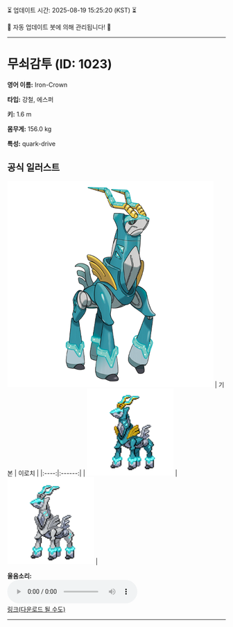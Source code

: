 
⏳ 업데이트 시간: 2025-08-19 15:25:20 (KST) ⏳

🤖 자동 업데이트 봇에 의해 관리됩니다! 🤖

---

# 무쇠감투 (ID: 1023)
**영어 이름:** Iron-Crown

**타입:** 강철, 에스퍼

**키:** 1.6 m

**몸무게:** 156.0 kg

**특성:** quark-drive

## 공식 일러스트
![](https://raw.githubusercontent.com/PokeAPI/sprites/master/sprites/pokemon/other/official-artwork/1023.png)
| 기본 | 이로치 |
|:----:|:------:|
| <img src="https://raw.githubusercontent.com/PokeAPI/sprites/master/sprites/pokemon/1023.png" width="200"> | <img src="https://raw.githubusercontent.com/PokeAPI/sprites/master/sprites/pokemon/shiny/1023.png" width="200"> |

**울음소리:**<br><audio controls src="https://raw.githubusercontent.com/PokeAPI/cries/main/cries/pokemon/latest/1023.ogg"></audio><br> [링크(다운로드 될 수도)](https://raw.githubusercontent.com/PokeAPI/cries/main/cries/pokemon/latest/1023.ogg)


---
